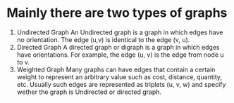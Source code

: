 
# Mainly there are two types of graphs
1. Undirected Graph
	An Undirected graph is a graph in which edges have no orientation. The edge (u,v) is identical to the edge (v, u).
2. Directed Graph
	A directed graph or digraph is a graph in which edges have orientations. For example, the edge (u, v) is the edge from node u to v. 
3. Weighted Graph
	Many graphs can have edges that contain a certain weight to represent an arbitrary value such as cost, distance, quantity, etc.
	Usually such edges are represented as triplets (u, v, w) and specify wether the graph is Undirected or directed graph.

